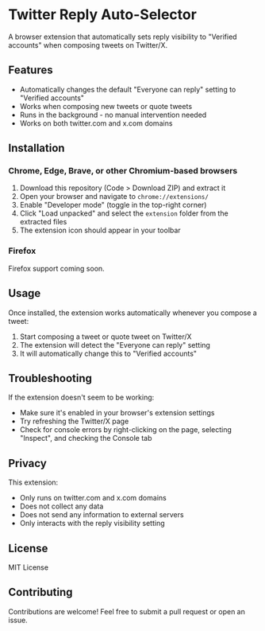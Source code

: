 # Twitter Reply Auto-Selector

A browser extension that automatically sets reply visibility to "Verified accounts" when composing tweets on Twitter/X.

## Features

- Automatically changes the default "Everyone can reply" setting to "Verified accounts"
- Works when composing new tweets or quote tweets
- Runs in the background - no manual intervention needed
- Works on both twitter.com and x.com domains

## Installation

### Chrome, Edge, Brave, or other Chromium-based browsers

1. Download this repository (Code > Download ZIP) and extract it
2. Open your browser and navigate to `chrome://extensions/`
3. Enable "Developer mode" (toggle in the top-right corner)
4. Click "Load unpacked" and select the `extension` folder from the extracted files
5. The extension icon should appear in your toolbar

### Firefox

Firefox support coming soon.

## Usage

Once installed, the extension works automatically whenever you compose a tweet:

1. Start composing a tweet or quote tweet on Twitter/X
2. The extension will detect the "Everyone can reply" setting
3. It will automatically change this to "Verified accounts"

## Troubleshooting

If the extension doesn't seem to be working:

- Make sure it's enabled in your browser's extension settings
- Try refreshing the Twitter/X page
- Check for console errors by right-clicking on the page, selecting "Inspect", and checking the Console tab

## Privacy

This extension:
- Only runs on twitter.com and x.com domains
- Does not collect any data
- Does not send any information to external servers
- Only interacts with the reply visibility setting

## License

MIT License

## Contributing

Contributions are welcome! Feel free to submit a pull request or open an issue.
